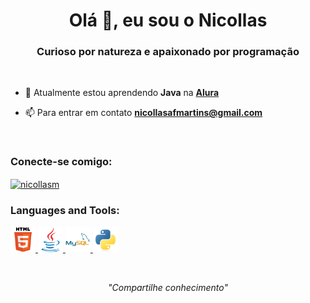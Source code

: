 <h1 align="center">Olá 👋, eu sou o Nicollas</h1>
<h3 align="center">Curioso por natureza e apaixonado por programação </h3>
<br>

- 🌱 Atualmente estou aprendendo **Java** na <a href="https://cursos.alura.com.br/" target="_blank">**Alura**</a>

- 📫 Para entrar em contato **nicollasafmartins@gmail.com**
<br>

<h3 align="left">Conecte-se comigo: </h3>
<p align="left">
<a href="https://linkedin.com/in/nicollasm" target="blank"><img align="center" src="https://raw.githubusercontent.com/rahuldkjain/github-profile-readme-generator/master/src/images/icons/Social/linked-in-alt.svg" alt="nicollasm" height="30" width="40" /></a>
</p>

<h3 align="left">Languages and Tools:</h3>
<p align="left"> <a href="https://www.w3.org/html/" target="_blank" rel="noreferrer"> <img src="https://raw.githubusercontent.com/devicons/devicon/master/icons/html5/html5-original-wordmark.svg" alt="html5" width="40" height="40"/> </a> <a href="https://www.java.com" target="_blank" rel="noreferrer"> <img src="https://raw.githubusercontent.com/devicons/devicon/master/icons/java/java-original.svg" alt="java" width="40" height="40"/> </a> <a href="https://www.mysql.com/" target="_blank" rel="noreferrer"> <img src="https://raw.githubusercontent.com/devicons/devicon/master/icons/mysql/mysql-original-wordmark.svg" alt="mysql" width="40" height="40"/> </a> <a href="https://www.python.org" target="_blank" rel="noreferrer"> <img src="https://raw.githubusercontent.com/devicons/devicon/master/icons/python/python-original.svg" alt="python" width="40" height="40"/> </a> </p>
<br>
<p align="center"><i>"Compartilhe conhecimento"</p>
